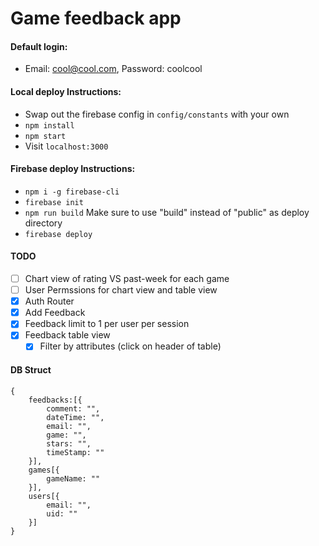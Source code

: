 # Game feedback app

#### Default login:
* Email: cool@cool.com, Password: coolcool

#### Local deploy Instructions:
* Swap out the firebase config in ```config/constants``` with your own
* ```npm install```
* ```npm start```
* Visit ```localhost:3000```

#### Firebase deploy Instructions:
* ```npm i -g firebase-cli```
* ```firebase init```
* ```npm run build``` Make sure to use "build" instead of "public" as deploy directory
* ```firebase deploy```

#### TODO
- [ ] Chart view of rating VS past-week for each game
- [ ] User Permssions for chart view and table view
- [x] Auth Router
- [x] Add Feedback
- [x] Feedback limit to 1 per user per session
- [x] Feedback table view
    - [x] Filter by attributes (click on header of table)

#### DB Struct
```
{
    feedbacks:[{
        comment: "",
        dateTime: "",
        email: "",
        game: "",
        stars: "",
        timeStamp: ""
    }],
    games[{
        gameName: ""
    }],
    users[{
        email: "",
        uid: ""
    }]
}
```
